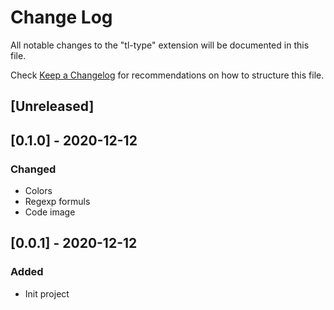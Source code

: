 # Change Log

All notable changes to the "tl-type" extension will be documented in this file.

Check [Keep a Changelog](http://keepachangelog.com/) for recommendations on how to structure this file.

## [Unreleased]

## [0.1.0] - 2020-12-12
### Changed
- Colors
- Regexp formuls
- Code image

## [0.0.1] - 2020-12-12
### Added
- Init project
